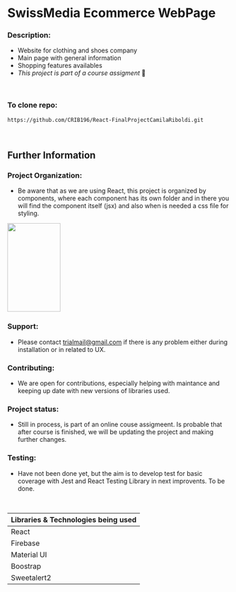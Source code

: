 # SwissMedia Ecommerce WebPage 

### Description:

- Website for clothing and shoes company 
- Main page with general information
- Shopping features availables
- _This project is part of a course assigment_ 🙂




&nbsp;

### To clone repo:

```
https://github.com/CRIB196/React-FinalProjectCamilaRiboldi.git
```

&nbsp; &nbsp; &nbsp;

## Further Information

### Project Organization:
- Be aware that as we are using React, this project is organized by components, where each component has its own folder and in there you will find the component itself (jsx) and also when is needed a css file for styling. 

<img src="https://res.cloudinary.com/dav7tzdzv/image/upload/v1680033827/Captura_de_pantalla_2023-03-28_170328_yevcgb.png" width="120" height="200">

### Support:

- Please contact trialmail@gmail.com if there is any problem either during installation or in related to UX.

### Contributing:

- We are open for contributions, especially helping with maintance and keeping up date with new versions of libraries used.

### Project status:

- Still in process, is part of an online couse assigmeent. Is probable that after course is finished, we will be updating the project and making further changes.



### Testing:

- Have not been done yet, but the aim is to develop test for basic coverage with Jest and React Testing Library in next improvents. To be done.

&nbsp;

| Libraries & Technologies being used | 
| ----------------------------------- |
| React                               |
| Firebase                            |
| Material UI                         |
| Boostrap                            |
| Sweetalert2                         |


